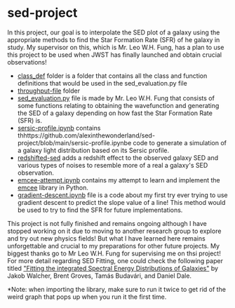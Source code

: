 # sed-project

In this project, our goal is to interpolate the SED plot of a galaxy using the appropriate methods to find the Star Formation Rate (SFR) of he galaxy in study. My supervisor on this, which is Mr. Leo W.H. Fung, has a plan to use this project to be used when JWST has finally launched and obtain crucial observations! 

* [class_def](https://github.com/alexinthewonderland/sed-project/tree/main/class_def) folder is a folder that contains all the class and function definitions that would be used in the sed_evaluation.py file 
* [throughput-file](https://github.com/alexinthewonderland/sed-project/tree/main/throughput-file) folder
* [sed_evaluation.py](https://github.com/alexinthewonderland/sed-project/blob/main/sed_evaluation.ipynb) file is made by Mr. Leo W.H. Fung that consists of some functions relating to obtaining the wavefunction and generating the SED of a galaxy depending on how fast the Star Formation Rate (SFR) is.
* [sersic-profile.ipynb](https://github.com/alexinthewonderland/sed-project/blob/main/sersic-profile.ipynb) contains thhttps://github.com/alexinthewonderland/sed-project/blob/main/sersic-profile.ipynbe code to generate a simulation of a galaxy light distribution based on its Sersic profile.
* [redshifted-sed](https://github.com/alexinthewonderland/sed-project/blob/main/redshifted-sed.ipynb) adds a redshift effect to the observed galaxy SED and various types of noises to resemble more of a real a galaxy's SED observation.
* [emcee-attempt.ipynb](https://github.com/alexinthewonderland/sed-project/blob/main/emcee-attempt.ipynb) contains my attempt to learn and implement the [emcee](https://emcee.readthedocs.io/en/stable/) library in Python.
* [gradient-descent.ipynb](https://github.com/alexinthewonderland/sed-project/blob/main/gradient-descent.ipynb) file is a code about my first try ever trying to use gradient descent to predict the slope value of a line! This method would be used to try to find the SFR for future implementations.


This project is not fully finished and remains ongoing although I have stopped working on it due to moving to another research group to explore and try out new physics fields! But what I have learned here remains unforgettable and crucial to my preparations for other future projects. My biggest thanks go to Mr Leo W.H. Fung for supervising me on thsi project! For more detail regarding SED Fitting, one could check the following paper titled ["Fitting the integrated Spectral Energy Distributions of Galaxies"](http://www.sedfitting.org/Paper_vs1.0_online/walcher_ms.html) by Jakob Walcher, Brent Groves, Tamás Budavári, and Daniel Dale.

\*Note: when importing the library, make sure to run it twice to get rid of the weird graph that pops up when you run it the first time.
